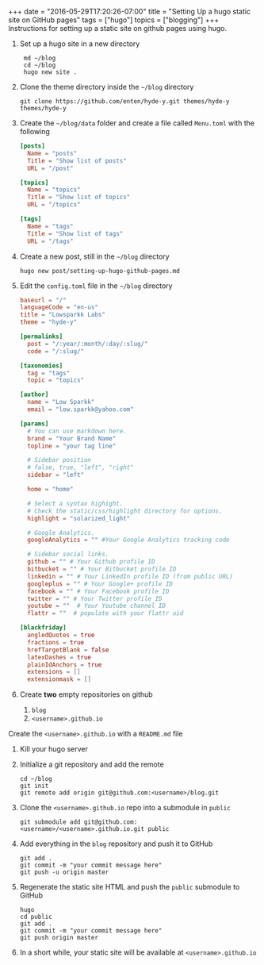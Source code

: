 +++
date = "2016-05-29T17:20:26-07:00"
title = "Setting Up a hugo static site on GitHub pages"
tags = ["hugo"]
topics = ["blogging"]
+++
Instructions for setting up a static site on github pages using hugo.

1. Set up a hugo site in a new directory

    ```
     md ~/blog
     cd ~/blog
     hugo new site .
    ```
1. Clone the theme directory inside the `~/blog` directory

    ```
    git clone https://github.com/enten/hyde-y.git themes/hyde-y themes/hyde-y
    ```

1. Create the `~/blog/data` folder and create a file called `Menu.toml` with the following

    ``` toml
    [posts]
      Name = "posts"
      Title = "Show list of posts"
      URL = "/post"

    [topics]
      Name = "topics"
      Title = "Show list of topics"
      URL = "/topics"

    [tags]
      Name = "tags"
      Title = "Show list of tags"
      URL = "/tags"
    ```


1. Create a new post, still in the `~/blog` directory

    ```
    hugo new post/setting-up-hugo-github-pages.md
    ```

1. Edit the `config.toml` file in the `~/blog` directory

    ``` toml
    baseurl = "/"
    languageCode = "en-us"
    title = "Lowsparkk Labs"
    theme = "hyde-y"

    [permalinks]
      post = "/:year/:month/:day/:slug/"
      code = "/:slug/"

    [taxonomies]
      tag = "tags"
      topic = "topics"

    [author]
      name = "Low Sparkk"
      email = "low.sparkk@yahoo.com"

    [params]
      # You can use markdown here.
      brand = "Your Brand Name"
      topline = "your tag line"

      # Sidebar position
      # false, true, "left", "right"
      sidebar = "left"

      home = "home"

      # Select a syntax highight.
      # Check the static/css/highlight directory for options.
      highlight = "solarized_light"

      # Google Analytics.
      googleAnalytics = "" #Your Google Analytics tracking code

      # Sidebar social links.
      github = "" # Your Github profile ID
      bitbucket = "" # Your Bitbucket profile ID
      linkedin = "" # Your LinkedIn profile ID (from public URL)
      googleplus = "" # Your Google+ profile ID
      facebook = "" # Your Facebook profile ID
      twitter = "" # Your Twitter profile ID
      youtube = ""  # Your Youtube channel ID
      flattr = ""  # populate with your flattr uid

    [blackfriday]
      angledQuotes = true
      fractions = true
      hrefTargetBlank = false
      latexDashes = true
      plainIdAnchors = true
      extensions = []
      extensionmask = []
    ```

1. Create **two** empty repositories on github
    1. `blog`
    1. `<username>.github.io`

Create the `<username>.github.io` with a `README.md` file

1. Kill your hugo server

1. Initialize a git repository and add the remote
    ```
    cd ~/blog
    git init
    git remote add origin git@github.com:<username>/blog.git
    ```

1. Clone the `<username>.github.io` repo into a submodule in `public`

    ```
    git submodule add git@github.com:<username>/<username>.github.io.git public
    ```

1. Add everything in the `blog` repository and push it to GitHub

    ```
    git add .
    git commit -m "your commit message here"
    git push -u origin master
    ```

1. Regenerate the static site HTML and push the `public` submodule to GitHub

    ```
    hugo
    cd public
    git add .
    git commit -m "your commit message here"
    git push origin master
    ```

1. In a short while, your static site will be available at `<username>.github.io`
